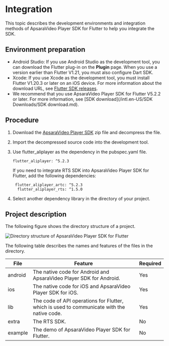 # Integration

This topic describes the development environments and integration methods of ApsaraVideo Player SDK for Flutter to help you integrate the SDK.

## Environment preparation

-   Android Studio: If you use Android Studio as the development tool, you can download the Flutter plug-in on the **Plugin** page. When you use a version earlier than Flutter V1.21, you must also configure Dart SDK.
-   Xcode: If you use Xcode as the development tool, you must install Flutter V1.20.3 or later on an iOS device. For more information about the download URL, see [Flutter SDK releases](https://flutter.dev/docs/development/tools/sdk/releases?tab=macos).
-   We recommend that you use ApsaraVideo Player SDK for Flutter V5.2.2 or later. For more information, see [SDK download](/intl.en-US/SDK Downloads/SDK download.md).

## Procedure

1.  Download the [ApsaraVideo Player SDK](https://alivc-demo-cms.alicdn.com/versionProduct/sourceCode/playVideo/5.2.3/flutter_aliplayer_5.2.3.zip) zip file and decompress the file.

2.  Import the decompressed source code into the development tool.

3.  Use flutter\_aliplayer as the dependency in the pubspec.yaml file.

    ```
    flutter_aliplayer: ^5.2.3
    ```

    If you need to integrate RTS SDK into ApsaraVideo Player SDK for Flutter, add the following dependencies:

    ```
     flutter_aliplayer_artc: ^5.2.3
      flutter_aliplayer_rts: ^1.5.0
    ```

4.  Select another dependency library in the directory of your project.


## Project description

The following figure shows the directory structure of a project.

![Directory structure of ApsaraVideo Player SDK for Flutter](../images/p211510.png)

The following table describes the names and features of the files in the directory.

|File|Feature|Required|
|----|-------|--------|
|android|The native code for Android and ApsaraVideo Player SDK for Android.|Yes|
|ios|The native code for iOS and ApsaraVideo Player SDK for iOS.|Yes|
|lib|The code of API operations for Flutter, which is used to communicate with the native code.|Yes|
|extra|The RTS SDK.|No|
|example|The demo of ApsaraVideo Player SDK for Flutter.|No|

